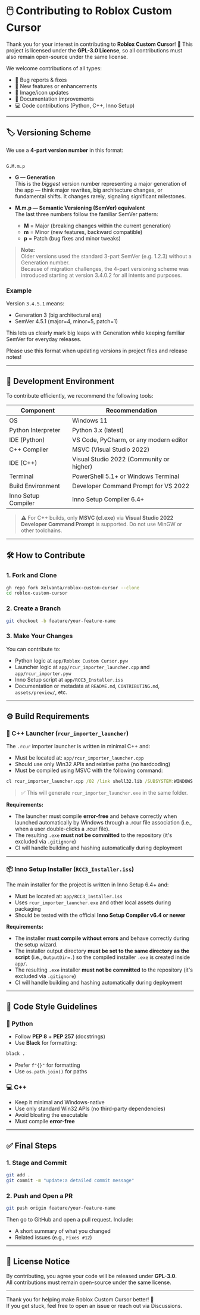 # 🖱️ Contributing to Roblox Custom Cursor

Thank you for your interest in contributing to **Roblox Custom Cursor**! 🎉
This project is licensed under the **GPL-3.0 License**, so all contributions must also remain open-source under the same license.

We welcome contributions of all types:

* 🔧 Bug reports & fixes
* 🌟 New features or enhancements
* 🎨 Image/icon updates
* 📝 Documentation improvements
* 💻 Code contributions (Python, C++, Inno Setup)

---

## 🏷️ Versioning Scheme

We use a **4-part version number** in this format:

```

G.M.m.p

```

- **G — Generation**  
  This is the *biggest* version number representing a major generation of the app — think major rewrites, big architecture changes, or fundamental shifts. It changes rarely, signaling significant milestones.

- **M.m.p — Semantic Versioning (SemVer) equivalent**  
  The last three numbers follow the familiar SemVer pattern:  
  - **M** = Major (breaking changes within the current generation)  
  - **m** = Minor (new features, backward compatible)  
  - **p** = Patch (bug fixes and minor tweaks)

> **Note:**  
> Older versions used the standard 3-part SemVer (e.g. 1.2.3) without a Generation number.  
> Because of migration challenges, the 4-part versioning scheme was introduced starting at version 3.4.0.2 for all intents and purposes.

### Example

Version `3.4.5.1` means:  
- Generation 3 (big architectural era)  
- SemVer 4.5.1 (major=4, minor=5, patch=1)

This lets us clearly mark big leaps with Generation while keeping familiar SemVer for everyday releases.

Please use this format when updating versions in project files and release notes!

---

## 🧰 Development Environment

To contribute efficiently, we recommend the following tools:

| Component          | Recommendation                           |
| ------------------ | ---------------------------------------- |
| OS                 | Windows 11                               |
| Python Interpreter | Python 3.x (latest)                      |
| IDE (Python)       | VS Code, PyCharm, or any modern editor   |
| C++ Compiler       | MSVC (Visual Studio 2022)                |
| IDE (C++)          | Visual Studio 2022 (Community or higher) |
| Terminal           | PowerShell 5.1+ or Windows Terminal      |
| Build Environment  | Developer Command Prompt for VS 2022     |
| Inno Setup Compiler| Inno Setup Compiler 6.4+                 |

> ⚠️ For C++ builds, only **MSVC (cl.exe)** via **Visual Studio 2022 Developer Command Prompt** is supported. Do not use MinGW or other toolchains.

---

## 🛠️ How to Contribute

### 1. Fork and Clone

```bash
gh repo fork Xelvanta/roblox-custom-cursor --clone
cd roblox-custom-cursor
```

### 2. Create a Branch

```bash
git checkout -b feature/your-feature-name
```

### 3. Make Your Changes

You can contribute to:

* Python logic at `app/Roblox Custom Cursor.pyw`
* Launcher logic at `app/rcur_importer_launcher.cpp` and `app/rcur_importer.pyw`
* Inno Setup script at `app/RCC3_Installer.iss`
* Documentation or metadata at `README.md`, `CONTRIBUTING.md`, `assets/preview/`, etc.

---

## ⚙️ Build Requirements

### 🧱 C++ Launcher (`rcur_importer_launcher`)

The `.rcur` importer launcher is written in minimal C++ and:

* Must be located at: `app/rcur_importer_launcher.cpp`
* Should use only Win32 APIs and relative paths (no hardcoding)
* Must be compiled using MSVC with the following command:

```cmd
cl rcur_importer_launcher.cpp /O2 /link shell32.lib /SUBSYSTEM:WINDOWS /INCREMENTAL:NO
```

> ✅ This will generate `rcur_importer_launcher.exe` in the same folder.

**Requirements:**

* The launcher must compile **error-free** and behave correctly when launched automatically by Windows through a .rcur file association (i.e., when a user double-clicks a .rcur file).
* The resulting `.exe` **must not be committed** to the repository (it's excluded via `.gitignore`)
* CI will handle building and hashing automatically during deployment

---

### 📦 Inno Setup Installer (`RCC3_Installer.iss`)

The main installer for the project is written in Inno Setup 6.4+ and:

* Must be located at: `app/RCC3_Installer.iss`
* Uses `rcur_importer_launcher.exe` and other local assets during packaging
* Should be tested with the official **Inno Setup Compiler v6.4 or newer**

**Requirements:**

* The installer **must compile without errors** and behave correctly during the setup wizard.
* The installer output directory **must be set to the same directory as the script** (i.e., `OutputDir=.`) so the compiled installer `.exe` is created inside `app/`.
* The resulting `.exe` installer **must not be committed** to the repository (it's excluded via `.gitignore`)
* CI will handle building and hashing automatically during deployment

---

## 🧽 Code Style Guidelines

### 🐍 Python

* Follow **PEP 8** + **PEP 257** (docstrings)
* Use **Black** for formatting:

```bash
black .
```

* Prefer `f"{}"` for formatting
* Use `os.path.join()` for paths

### 💻 C++

* Keep it minimal and Windows-native
* Use only standard Win32 APIs (no third-party dependencies)
* Avoid bloating the executable
* Must compile **error-free**

---

## ✅ Final Steps

### 1. Stage and Commit

```bash
git add .
git commit -m "update:a detailed commit message"
```

### 2. Push and Open a PR

```bash
git push origin feature/your-feature-name
```

Then go to GitHub and open a pull request.
Include:

* A short summary of what you changed
* Related issues (e.g., `Fixes #12`)

---

## 📜 License Notice

By contributing, you agree your code will be released under **GPL-3.0**.  
All contributions must remain open-source under the same license.

---

Thank you for helping make Roblox Custom Cursor better! 🚀  
If you get stuck, feel free to open an issue or reach out via Discussions.